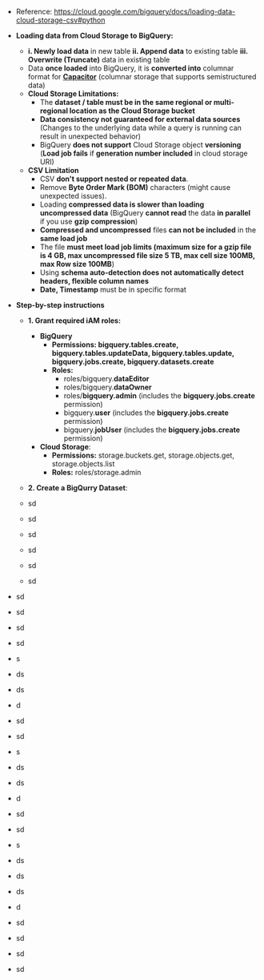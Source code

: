 - Reference: https://cloud.google.com/bigquery/docs/loading-data-cloud-storage-csv#python
  
- **Loading data from Cloud Storage to BigQuery:**
  - **i. Newly load data** in new table **ii. Append data** to existing table **iii. Overwrite (Truncate)** data in existing table
  - Data **once loaded** into BigQuery, it is **converted into** columnar format for **[Capacitor](https://cloud.google.com/blog/products/bigquery/inside-capacitor-bigquerys-next-generation-columnar-storage-format)** (columnar storage that supports semistructured data)
  - **Cloud Storage Limitations:**
    - The **dataset / table must be in the same regional or multi- regional location as the Cloud Storage bucket**   
    - **Data consistency not guaranteed for external data sources** (Changes to the underlying data while a query is running can result in unexpected behavior)
    - BigQuery **does not support** Cloud Storage object **versioning** (**Load job fails** if **generation number included** in cloud storage URI)
  - **CSV Limitation**
    - CSV **don't support nested or repeated data**.
    - Remove **Byte Order Mark (BOM)** characters (might cause unexpected issues).
    - Loading **compressed data is slower than loading uncompressed data** (BigQuery **cannot read** the data **in parallel** if you use **gzip compression**)
    - **Compressed and uncompressed** files **can not be included** in the **same load job**
    - The file **must meet load job limits (maximum size for a gzip file is 4 GB, max uncompressed file size 5 TB, max cell size 100MB, max Row size 100MB**)
    - Using **schema auto-detection does not automatically detect headers, flexible column names**
    - **Date, Timestamp** must be in specific format
  
- **Step-by-step instructions**
  - **1. Grant required iAM roles:**
    - **BigQuery**
      - **Permissions: bigquery.tables.create, bigquery.tables.updateData, bigquery.tables.update, bigquery.jobs.create, bigquery.datasets.create**
      - **Roles:**
        - roles/bigquery.**dataEditor**
        - roles/bigquery.**dataOwner**
        - roles/**bigquery.admin** (includes the **bigquery.jobs.create** permission)
        - bigquery.**user** (includes the **bigquery.jobs.create** permission)
        - bigquery.**jobUser** (includes the **bigquery.jobs.create** permission) 
    - **Cloud Storage**:
      - **Permissions:** storage.buckets.get, storage.objects.get, storage.objects.list
      - **Roles:** roles/storage.admin  

  - **2. Create a BigQurry Dataset**: 
  - sd
  - sd
  - sd
  - sd
  - sd
  - sd  
- sd
- sd
- sd
- sd
- s
- ds
- ds
- d
- sd
- sd
- s
- ds
- ds
- d
- sd
- sd
- s
- ds
- ds
- ds
- d
- sd
- sd
- sd
- sd  
